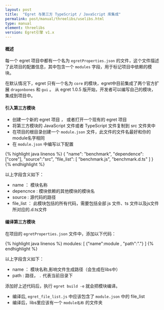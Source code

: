 ```yaml
---
layout: post
title:  "Egret 与第三方 TypeScript / JavaScript 库集成"
permalink: post/manual/threelibs/uselibs.html
type: manual
element: threelibs
version: Egret引擎 v1.x
---
```


#### 概述

每一个 egret 项目中都有一个名为 ` egretProperties.json ` 的文件，这个文件描述了此项目的配置信息，其中包含一个 ` modules ` 字段，用于标记项目中依赖的模块。


在默认情况下，egret 只有一个名为 ` core ` 的模块，egret中目前集成了两个官方扩展  ` dragonbones ` 和 ` gui ` 。 从 egret 1.0.5 版开始，开发者可以编写自己的模块，集成到项目中。


#### 引入第三方模块

* 创建一个新的 egret 项目 ， 或者打开一个现有的 egret 项目
* 将第三方模块的 JavaScript 文件或者 TypeScript 文件复制到 src 文件夹中
* 在项目的根目录创建一个 ` module.json ` 文件，此文件的文件名最好和你的 module名字相同
* 在 ` module.json ` 中编写以下配置

{% highlight java linenos %}
{
    "name": "benchmark",
    "dependence": ["core"],
    "source":"src",
    "file_list": [
        "benchmark.js",
        "benchmark.d.ts"
    ]
}
{% endhighlight %}

以上字段含义如下：

* name ： 模块名称
* depencnce : 模块依赖的其他模块的模块名
* source : 源代码的路径
* file_list ： 此模块包括的所有代码，需要包括全部 js 文件、ts 文件以及js文件所对应的.d.ts文件

#### 编译第三方模块

在项目的 ` egretProperties.json ` 文件中，添加以下代码：

{% highlight java linenos %}
modules:
[
 {"name":module , "path":"."}
]
{% endhighlight %}

以上字段含义如下：

* name ： 模块名称,影响文件生成路径（会生成在libs中）
* path : 路径， ` . ` 代表当前目录下



添加好上述代码后，执行 ` egret build -e ` 就会把模块编译。
* 编译后, ` egret_file_list.js ` 中应该包含了 ` module.json ` 中的 file_list
* 编译后，libs里应该有一个 ` module名称 ` 的文件夹




